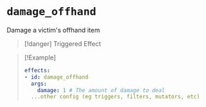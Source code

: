 # `damage_offhand`

Damage a victim's offhand item

> [!danger] Triggered Effect

> [!Example]
> ```yaml
> effects:
> - id: damage_offhand
>   args:
>     damage: 1 # The amount of damage to deal
>   ...other config (eg triggers, filters, mutators, etc)
> ```

